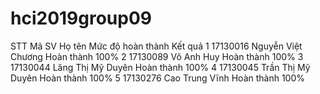 # hci2019group09
STT	Mã SV	Họ tên	Mức độ hoàn thành	Kết quả
1	17130016	Nguyễn Việt Chương	Hoàn thành	100%
2	17130089	Võ Anh Huy	Hoàn thành	100%
3	17130044	Lăng Thị Mỹ Duyên	Hoàn thành	100%
4	17130045	Trần Thị Mỹ Duyên	Hoàn thành	100%
5	17130276	Cao Trung Vĩnh	Hoàn thành	100%
